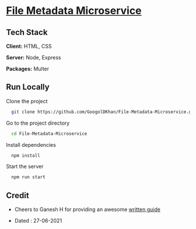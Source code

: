 # [File Metadata Microservice](https://www.freecodecamp.org/learn/apis-and-microservices/apis-and-microservices-projects/file-metadata-microservice)

## Tech Stack

**Client:** HTML, CSS

**Server:** Node, Express

**Packages:** Multer

## Run Locally

Clone the project

```bash
  git clone https://github.com/GoogolDKhan/File-Metadata-Microservice.git
```

Go to the project directory

```bash
  cd File-Metadata-Microservice
```

Install dependencies

```bash
  npm install
```

Start the server

```bash
  npm run start
```

## Credit

- Cheers to Ganesh H for providing an awesome [written guide](https://www.notion.so/File-Metadata-Microservice-961a61693f7944808af6bbfa09a32961)

- Dated : 27-06-2021
